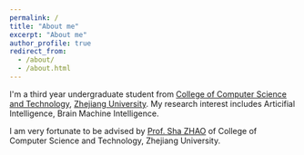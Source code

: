 ```yaml
---
permalink: /
title: "About me"
excerpt: "About me"
author_profile: true
redirect_from: 
  - /about/
  - /about.html
---
```


I'm a third year undergraduate student from [College of Computer Science and Technology](http://www.cs.zju.edu.cn/), [Zhejiang University](https://www.zju.edu.cn/). My research interest includes Articifial Intelligence, Brain Machine Intelligence.

I am very fortunate to be advised by [Prof. Sha ZHAO](http://www.shazhao.net/) of College of Computer Science and Technology, Zhejiang University.
